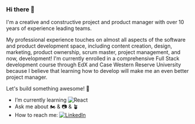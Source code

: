 ### Hi there 👋

I'm  a creative and constructive project and product manager with over 10 years of experience leading teams.

My professional experience touches on almost all aspects of the software and product development space, including content creation, design, marketing, product ownership, scrum master, project management, and now, development! I'm currently enrolled in a comprehensive Full Stack development course through EdX and Case Western Reserve University because I believe that learning how to develop will make me an even better project manager.

Let's build something awesome! 🚀

- I’m currently learning ![React](https://img.shields.io/badge/react-%2320232a.svg?style=for-the-badge&logo=react&logoColor=%2361DAFB)
- Ask me about 🏍️ & 📷 & 🪴
- How to reach me: [![LinkedIn](https://img.shields.io/badge/linkedin-%230077B5.svg?style=for-the-badge&logo=linkedin&logoColor=white)]([url](https://www.linkedin.com/in/matthewaaronturner/))

